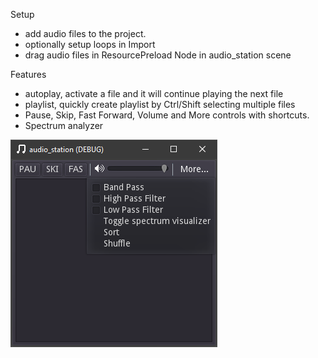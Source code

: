 Setup
* add audio files to the project.
* optionally setup loops in Import
* drag audio files in ResourcePreload Node in audio_station scene

Features
* autoplay, activate a file and it will continue playing the next file
* playlist, quickly create playlist by Ctrl/Shift selecting multiple files
* Pause, Skip, Fast Forward, Volume and More controls with shortcuts.
* Spectrum analyzer

![screenshot](https://raw.githubusercontent.com/boukew99/audio_station/main/screenshot/Screenshot%202022-03-09%20160057.png)
